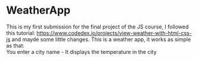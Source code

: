 # WeatherApp
This is my first submission for the final project of the JS course, I followed this tutorial: https://www.codedex.io/projects/view-weather-with-html-css-js and mayde some little changes. This is a weather app, it works as simple as that: <br> You enter a city name - It displays the temperature in the city
